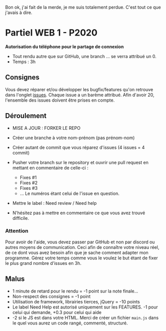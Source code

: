 Bon ok, j'ai fait de la merde, je me suis totalement perdue. C'est tout ce que j'avais à dire.

# Partiel WEB 1 - P2020

**Autorisation du téléphone pour le partage de connexion**

* Tout rendu autre que sur GitHub, une branch ... se verra attribué un 0.
* Temps : 3h

## Consignes

Vous devez réparer et/ou développer les bugfix/features qu'on retrouve dans l'onglet [issues](https://github.com/davidvenin/hetic-partiel-web-1).
Chaque issue a un barème attribué. Afin d'avoir 20, l'ensemble des issues doivent être prises en compte.

## Déroulement
* MISE A JOUR : FORKER LE REPO
* Créer une branche à votre nom-prénom (pas prénom-nom)
* Créer autant de commit que vous réparez d'issues (4 issues = 4 commit)
* Pusher votre branch sur le repository et ouvrir une pull request en mettant en commentaire de celle-ci :
  - Fixes #1
  - Fixes #2
  - Fixes #3
  - ... Le numéros étant celui de l'issue en question.

* Mettre le label : Need review / Need help
* N'hésitez pas à mettre en commentaire ce que vous avez trouvé difficile.

### Attention
Pour avoir de l'aide, vous devez passer par GitHub et non par discord ou autres moyens de communication.
Ceci afin de connaître votre niveau réel, de ce dont vous avez besoin afin que je sache comment adapter mon programme.
Gérez votre temps comme vous le voulez le but étant de fixer le plus grand nombre d'issues en 3h.

## Malus
* 1 minute de retard pour le rendu = -1 point sur la note finale...
* Non-respect des consignes = -1 point
* Utilisation de framework, librairies tierces, jQuery = -10 points 
* Le label Need Help est autorisé uniquement sur les FEATURES. -1 pour celui qui demande, +0.3 pour celui qui aide
* -2 si le JS est dans votre HTML. Merci de créer un fichier `main.js` dans le quel vous aurez un code rangé, commenté, structuré.
